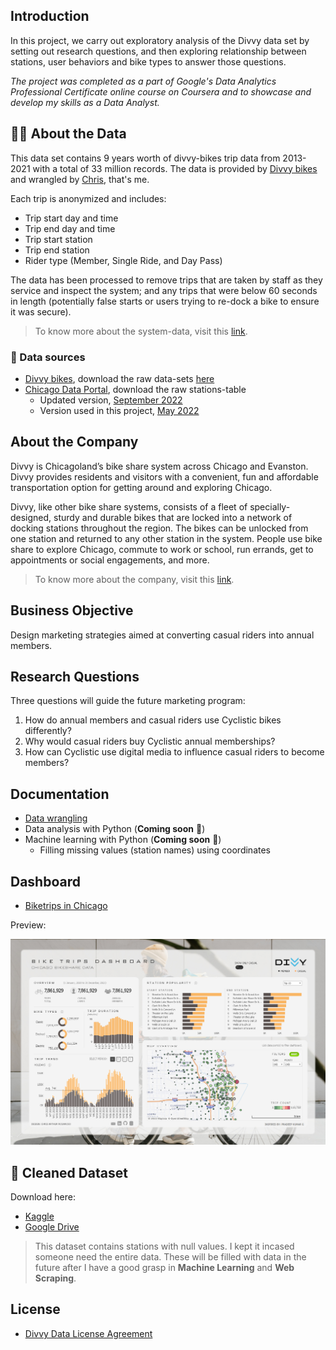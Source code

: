 ## Introduction
In this project, we carry out exploratory analysis of the Divvy data set by setting out research questions, and then exploring relationship between stations, user behaviors and bike types to answer those questions.

*The project was completed as a part of Google's Data Analytics Professional Certificate online course on Coursera and to showcase and develop my skills as a Data Analyst.*

## 🚴‍♀️ About the Data

This data set contains 9 years worth of divvy-bikes trip data from 2013-2021 with a total of 33 million records. The data is provided by [Divvy bikes](https://divvybikes.com) and wrangled by [Chris](https://www.linkedin.com/in/arthur0418/), that's me.

Each trip is anonymized and includes:
- Trip start day and time
- Trip end day and time
- Trip start station
- Trip end station
- Rider type (Member, Single Ride, and Day Pass)

The data has been processed to remove trips that are taken by staff as they service and inspect the system; and any trips that were below 60 seconds in length (potentially false starts or users trying to re-dock a bike to ensure it was secure).

> To know more about the system-data, visit this [link](https://ride.divvybikes.com/system-data).

### 🔗 Data sources
- [Divvy bikes](https://divvybikes.com), download the raw data-sets [here](https://divvy-tripdata.s3.amazonaws.com/index.html)
- [Chicago Data Portal](https://data.cityofchicago.org/), download the raw stations-table
  - Updated version, [September 2022](https://data.cityofchicago.org/Transportation/Divvy-Bicycle-Stations/bbyy-e7gq)
  - Version used in this project, [May 2022](https://github.com/ca-ros/DataSciencePortfolio/blob/master/Bike-trips-in-Chicago/resources/csv-files/stations_raw/Divvy_Bicycle_Stations.csv)

## About the Company
Divvy is Chicagoland’s bike share system across Chicago and Evanston. Divvy provides residents and visitors with a convenient, fun and affordable transportation option for getting around and exploring Chicago.

Divvy, like other bike share systems, consists of a fleet of specially-designed, sturdy and durable bikes that are locked into a network of docking stations throughout the region. The bikes can be unlocked from one station and returned to any other station in the system. People use bike share to explore Chicago, commute to work or school, run errands, get to appointments or social engagements, and more.

> To know more about the company, visit this [link](https://ride.divvybikes.com/about).

## Business Objective
Design marketing strategies aimed at converting casual riders into annual members.

## Research Questions
Three questions will guide the future marketing program:

1. How do annual members and casual riders use Cyclistic bikes differently?
2. Why would casual riders buy Cyclistic annual memberships?
3. How can Cyclistic use digital media to influence casual riders to become members?


## Documentation

- [Data wrangling](https://github.com/ca-ros/DataSciencePortfolio/blob/master/Bike-trips-in-Chicago/docs/data_wrangling.md)
- Data analysis with Python (**Coming soon** 🚧)
- Machine learning with Python (**Coming soon** 🚧)
  - Filling missing values (station names) using coordinates 

## Dashboard
- [Biketrips in Chicago](https://public.tableau.com/app/profile/chris.arthur.rosaroso/viz/BiketripsinChicago/viz)

Preview:

![](https://github.com/ca-ros/DataSciencePortfolio/blob/master/Bike-trips-in-Chicago/resources/img/data-viz-v2.png)


## 🧹 Cleaned Dataset
Download here:
- [Kaggle](www.kaggle.com/dataset/e116a4d4f9c1900cf2b5b0b6a9270e20a378a4a18d209f5277253e8afbf2ef7d)
- [Google Drive](https://drive.google.com/file/d/1xhHuh9WXHtIBLPV6OO-a62th6Ev27jmM/view?usp=sharing)

> This dataset contains stations with null values. I kept it incased someone need the entire data. These will be filled with data in the future after I have a good grasp in **Machine Learning** and **Web Scraping**.  

## License

- [Divvy Data License Agreement](https://ride.divvybikes.com/data-license-agreement)